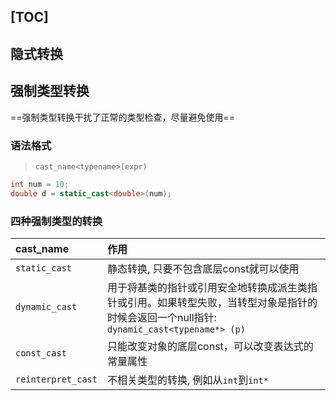 [TOC]
---
## 隐式转换

## 强制类型转换
==强制类型转换干扰了正常的类型检查，尽量避免使用==

### 语法格式
> `cast_name<typename>(expr)`

```cpp
int num = 10;
double d = static_cast<double>(num);
```

### 四种强制类型的转换
| cast_name          | 作用                                                                                                                                      |
| :----------------- | :---------------------------------------------------------------------------------------------------------------------------------------- |
| `static_cast`      | 静态转换, 只要不包含底层const就可以使用                                                                                                   |
| `dynamic_cast`     | 用于将基类的指针或引用安全地转换成派生类指针或引用。如果转型失败，当转型对象是指针的时候会返回一个null指针: `dynamic_cast<typename*> (p)` |
| `const_cast`       | 只能改变对象的底层const，可以改变表达式的常量属性                                                                                         |
| `reinterpret_cast` | 不相关类型的转换, 例如从`int`到`int*`                                                                                                

